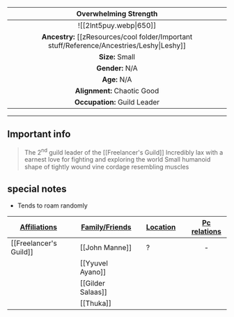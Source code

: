 
|                                   Overwhelming Strength                                    |
| :----------------------------------------------------------------------------------------: |
|                                   ![[2lnt5puy.webp\|650]]                                   |
| **Ancestry:** [[zResources/cool folder/Important stuff/Reference/Ancestries/Leshy\|Leshy]] |
|                                      **Size:** Small                                       |
|                                      **Gender:** N/A                                       |
|                                        **Age:** N/A                                        |
|                                **Alignment:** Chaotic Good                                 |
|                                **Occupation:** Guild Leader                                |

---
## Important info
> The 2<sup>nd</sup> guild leader of the [[Freelancer's Guild]]
> Incredibly lax with a earnest love for fighting and exploring the world
> Small humanoid shape of tightly wound vine cordage resembling muscles



##  special notes 
- Tends to roam randomly

| **<u>Affiliations</u>** |     | **<u>Family/Friends</u>** |     | **<u>Location</u>** |     | <u>**Pc relations**</u> |
| ----------------------- | --- | ------------------------- | --- | ------------------- | --- | :---------------------: |
| [[Freelancer's Guild]]  |     | [[John Manne]]            |     | ?                   |     |            -            |
|                         |     | [[Yyuvel Ayano]]          |     |                     |     |                         |
|                         |     | [[Gilder Salaas]]         |     |                     |     |                         |
|                         |     | [[Thuka]]                 |     |                     |     |                         |

